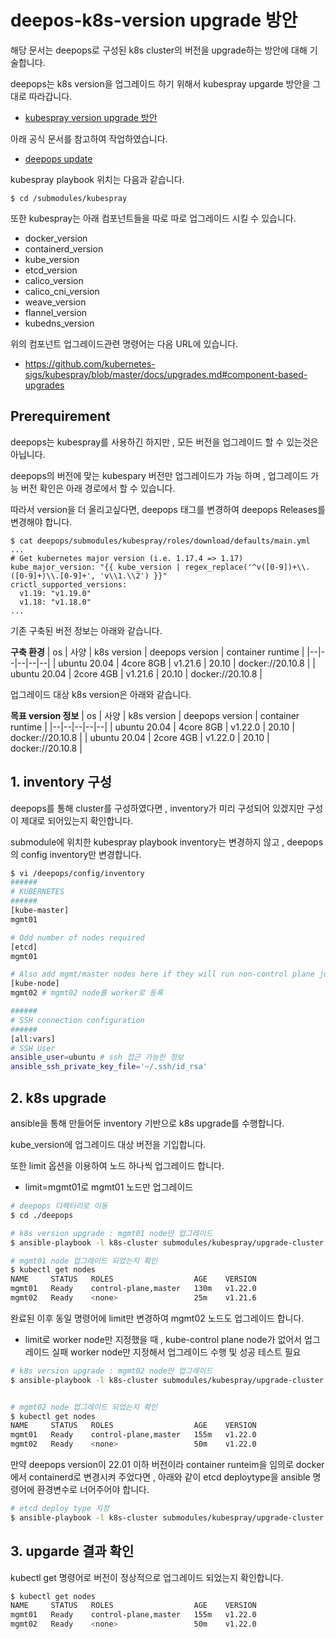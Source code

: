 # deepos-k8s-version upgrade 방안
해당 문서는 deepops로 구성된 k8s cluster의 버전을 upgrade하는 방안에 대해 기술합니다.

deepops는 k8s version을 업그레이드 하기 위해서 kubespray upgarde 방안을 그대로 따라갑니다.
- [kubespray version upgrade 방안](https://github.com/kubernetes-sigs/kubespray/blob/master/docs/upgrades.md)


아래 공식 문서를 참고하여 작업하였습니다.
- [deepops update](https://github.com/NVIDIA/deepops/blob/master/docs/deepops/update-deepops.md#updating-kubernetes-clusters)

kubespray playbook 위치는 다음과 같습니다.

```
$ cd /submodules/kubespray
```

또한 kubespray는 아래 컴포넌트들을 따로 따로 업그레이드 시킬 수 있습니다.
- docker_version
- containerd_version
- kube_version
- etcd_version
- calico_version
- calico_cni_version
- weave_version
- flannel_version
- kubedns_version

위의 컴포넌트 업그레이드관련 명령어는 다음 URL에 있습니다.
- https://github.com/kubernetes-sigs/kubespray/blob/master/docs/upgrades.md#component-based-upgrades
## Prerequirement
deepops는 kubespray를 사용하긴 하지만 , 모든 버전을 업그레이드 할 수 있는것은 아닙니다.

deepops의 버전에 맞는 kubespary 버전만 업그레이드가 가능 하며 , 업그레이드 가능 버전 확인은 아래 경로에서 할 수 있습니다.

따라서 version을 더 올리고싶다면, deepops 태그를 변경하여 deepops Releases를 변경해야 합니다.

```
$ cat deepops/submodules/kubespray/roles/download/defaults/main.yml
...
# Get kubernetes major version (i.e. 1.17.4 => 1.17)
kube_major_version: "{{ kube_version | regex_replace('^v([0-9])+\\.([0-9]+)\\.[0-9]+', 'v\\1.\\2') }}"
crictl_supported_versions:
  v1.19: "v1.19.0"
  v1.18: "v1.18.0"
...
```

기존 구축된 버전 정보는 아래와 같습니다.

**구축 환경**
| os | 사양 | k8s version | deepops version | container runtime |
|--|--|--|--|--|
| ubuntu 20.04 | 4core 8GB | v1.21.6 | 20.10 | docker://20.10.8 |
| ubuntu 20.04 | 2core 4GB | v1.21.6 | 20.10 | docker://20.10.8 |

업그레이드 대상 k8s version은 아래와 같습니다.

**목표 version 정보**
| os | 사양 | k8s version | deepops version | container runtime |
|--|--|--|--|--|
| ubuntu 20.04 | 4core 8GB | v1.22.0 | 20.10 | docker://20.10.8 |
| ubuntu 20.04 | 2core 4GB | v1.22.0 | 20.10 | docker://20.10.8 |

## 1. inventory 구성
deepops를 통해 cluster를 구성하였다면 , inventory가 미리 구성되어 있겠지만 구성이 제대로 되어있는지 확인합니다.

submodule에 위치한 kubespray playbook inventory는 변경하지 않고 , deepops의 config inventory만 변경합니다.

```bash
$ vi /deepops/config/inventory
######
# KUBERNETES
######
[kube-master]
mgmt01

# Odd number of nodes required
[etcd]
mgmt01

# Also add mgmt/master nodes here if they will run non-control plane jobs
[kube-node]
mgmt02 # mgmt02 node를 worker로 등록

######
# SSH connection configuration
######
[all:vars]
# SSH User
ansible_user=ubuntu # ssh 접근 가능한 정보
ansible_ssh_private_key_file='~/.ssh/id_rsa'
```

## 2. k8s upgrade 
ansible을 통해 만들어둔 inventory 기반으로 k8s upgrade를 수행합니다.

kube_version에 업그레이드 대상 버전을 기입합니다.

또한 limit 옵션을 이용하여 노드 하나씩 업그레이드 합니다.
- limit=mgmt01로 mgmt01 노드만 업그레이드

```bash
# deepops 디렉터리로 이동
$ cd ./deepops

# k8s version upgrade : mgmt01 node만 업그레이드
$ ansible-playbook -l k8s-cluster submodules/kubespray/upgrade-cluster.yml -e kube_version=v1.22.0 -e upgrade_cluster_setup=true --limit=mgmt01

# mgmt01 node 업그레이드 되었는지 확인
$ kubectl get nodes
NAME     STATUS   ROLES                  AGE    VERSION
mgmt01   Ready    control-plane,master   130m   v1.22.0
mgmt02   Ready    <none>                 25m    v1.21.6
```

완료된 이후 동일 명령어에 limit만 변경하여 mgmt02 노드도 업그레이드 합니다.
- limit로 worker node만 지정했을 때 , kube-control plane node가 없어서 업그레이드 실패
  worker node만 지정해서 업그레이드 수행 및 성공 테스트 필요
```bash
# k8s version upgrade : mgmt02 node만 업그레이드
$ ansible-playbook -l k8s-cluster submodules/kubespray/upgrade-cluster.yml -e kube_version=v1.22.0 -e upgrade_cluster_setup=true --limit=mgmt02,mgmt01


# mgmt02 node 업그레이드 되었는지 확인
$ kubectl get nodes
NAME     STATUS   ROLES                  AGE    VERSION
mgmt01   Ready    control-plane,master   155m   v1.22.0
mgmt02   Ready    <none>                 50m    v1.22.0
```

만약 deepops version이 22.01 이하 버전이라 container runteim을 임의로 docker에서 containerd로 변경시켜 주었다면 , 아래와 같이 etcd deploytype을 ansible 명령어에 환경변수로 너어주어야 합니다.

```bash
# etcd deploy type 지정
$ ansible-playbook -l k8s-cluster submodules/kubespray/upgrade-cluster.yml -e kube_version=v1.22.0 -e upgrade_cluster_setup=true -e etcd_deployment_type=host --limit=node1,node2
```


## 3. upgarde 결과 확인
kubectl get 명령어로 버전이 정상적으로 업그레이드 되었는지 확인합니다.

```bash
$ kubectl get nodes
NAME     STATUS   ROLES                  AGE    VERSION
mgmt01   Ready    control-plane,master   155m   v1.22.0
mgmt02   Ready    <none>                 50m    v1.22.0
```
